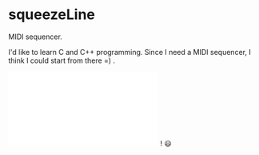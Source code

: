 # squeezeLine
MIDI sequencer.

I'd like to learn C and C++ programming. Since I need a MIDI sequencer, I think I could start from there =) .

![More details](./documentation/milestones.md) ! :smiley:
